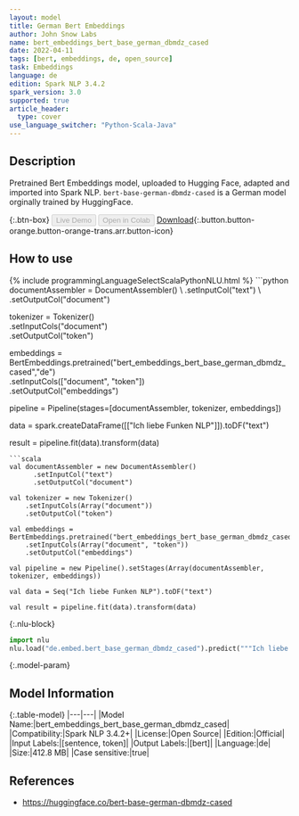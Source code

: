```yaml
---
layout: model
title: German Bert Embeddings
author: John Snow Labs
name: bert_embeddings_bert_base_german_dbmdz_cased
date: 2022-04-11
tags: [bert, embeddings, de, open_source]
task: Embeddings
language: de
edition: Spark NLP 3.4.2
spark_version: 3.0
supported: true
article_header:
  type: cover
use_language_switcher: "Python-Scala-Java"
---
```


## Description

Pretrained Bert Embeddings model, uploaded to Hugging Face, adapted and imported into Spark NLP. `bert-base-german-dbmdz-cased` is a German model orginally trained by HuggingFace.

{:.btn-box}
<button class="button button-orange" disabled>Live Demo</button>
<button class="button button-orange" disabled>Open in Colab</button>
[Download](https://s3.amazonaws.com/auxdata.johnsnowlabs.com/public/models/bert_embeddings_bert_base_german_dbmdz_cased_de_3.4.2_3.0_1649676089568.zip){:.button.button-orange.button-orange-trans.arr.button-icon}

## How to use



<div class="tabs-box" markdown="1">
{% include programmingLanguageSelectScalaPythonNLU.html %}
```python
documentAssembler = DocumentAssembler() \
    .setInputCol("text") \
    .setOutputCol("document")

tokenizer = Tokenizer() \
    .setInputCols("document") \
    .setOutputCol("token")
  
embeddings = BertEmbeddings.pretrained("bert_embeddings_bert_base_german_dbmdz_cased","de") \
    .setInputCols(["document", "token"]) \
    .setOutputCol("embeddings")
    
pipeline = Pipeline(stages=[documentAssembler, tokenizer, embeddings])

data = spark.createDataFrame([["Ich liebe Funken NLP"]]).toDF("text")

result = pipeline.fit(data).transform(data)
```
```scala
val documentAssembler = new DocumentAssembler() 
      .setInputCol("text") 
      .setOutputCol("document")
 
val tokenizer = new Tokenizer() 
    .setInputCols(Array("document"))
    .setOutputCol("token")

val embeddings = BertEmbeddings.pretrained("bert_embeddings_bert_base_german_dbmdz_cased","de") 
    .setInputCols(Array("document", "token")) 
    .setOutputCol("embeddings")

val pipeline = new Pipeline().setStages(Array(documentAssembler, tokenizer, embeddings))

val data = Seq("Ich liebe Funken NLP").toDF("text")

val result = pipeline.fit(data).transform(data)
```


{:.nlu-block}
```python
import nlu
nlu.load("de.embed.bert_base_german_dbmdz_cased").predict("""Ich liebe Funken NLP""")
```

</div>

{:.model-param}
## Model Information

{:.table-model}
|---|---|
|Model Name:|bert_embeddings_bert_base_german_dbmdz_cased|
|Compatibility:|Spark NLP 3.4.2+|
|License:|Open Source|
|Edition:|Official|
|Input Labels:|[sentence, token]|
|Output Labels:|[bert]|
|Language:|de|
|Size:|412.8 MB|
|Case sensitive:|true|

## References

- https://huggingface.co/bert-base-german-dbmdz-cased